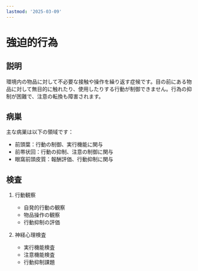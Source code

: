 ```yaml
---
lastmod: '2025-03-09'
---
```


# 強迫的行為

## 説明
環境内の物品に対して不必要な接触や操作を繰り返す症候です。目の前にある物品に対して無目的に触れたり、使用したりする行動が制御できません。行為の抑制が困難で、注意の転換も障害されます。

## 病巣
主な病巣は以下の領域です：
- 前頭葉：行動の制御、実行機能に関与
- 前帯状回：行動の抑制、注意の制御に関与
- 眼窩前頭皮質：報酬評価、行動抑制に関与

## 検査
1. 行動観察
   - 自発的行動の観察
   - 物品操作の観察
   - 行動抑制の評価

2. 神経心理検査
   - 実行機能検査
   - 注意機能検査
   - 行動抑制課題 
